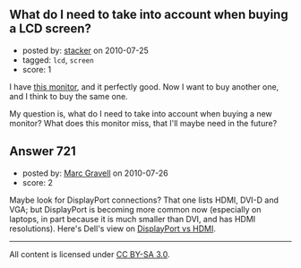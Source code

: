 ## What do I need to take into account when buying a LCD screen?

- posted by: [stacker](https://stackexchange.com/users/-1/8-stacker) on 2010-07-25
- tagged: `lcd`, `screen`
- score: 1

<p>I have <a href="http://accessories.us.dell.com/sna/products/Monitors/productdetail.aspx?c=us&amp;l=en&amp;s=dhs&amp;cs=19&amp;sku=320-1070" rel="nofollow">this monitor</a>, and it perfectly good. Now I want to buy another one, and I think to buy the same one.</p>

<p>My question is, what do I need to take into account when buying a new monitor? 
What does this monitor miss, that I'll maybe need in the future?</p>



## Answer 721

- posted by: [Marc Gravell](https://stackexchange.com/users/-1/198-marc-gravell) on 2010-07-26
- score: 2

<p>Maybe look for DisplayPort connections? That one lists HDMI, DVI-D and VGA; but DisplayPort is becoming more common now (especially on laptops, in part because it is much smaller than DVI, and has HDMI resolutions). Here's Dell's view on <a href="http://en.community.dell.com/dell-blogs/direct2dell/b/direct2dell/archive/2008/02/19/46464.aspx" rel="nofollow">DisplayPort vs HDMI</a>.</p>




---

All content is licensed under [CC BY-SA 3.0](https://creativecommons.org/licenses/by-sa/3.0/).
